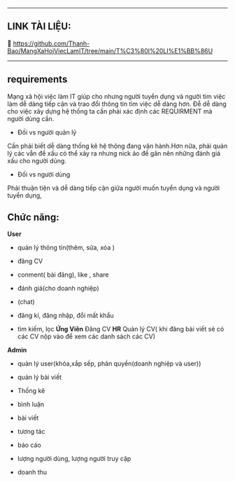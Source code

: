 ________________________________________

## LINK TÀI LIỆU: 

📄 https://github.com/Thanh-Bao/MangXaHoiViecLamIT/tree/main/T%C3%80I%20LI%E1%BB%86U
________________________________________


##  requirements

    

Mạng xã hội việc làm IT giúp cho nhưng người tuyển dụng và người tìm việc làm dễ dàng tiếp cận và trao đổi thông tin tìm việc dễ dàng hơn. Đễ dễ dàng cho việc xây dựng hệ thống ta cần phải xác định các REQUIRMENT mà người dùng cần.

-   Đối vs người quản lý
    

Cần phải biết dễ dàng thống kê hệ thộng đang vận hành.Hơn nữa, phải quản lý các vẫn đề xấu có thể xảy ra nhưng nick ảo để gân nên những đánh giá xấu cho người dủng.

-   Đối vs người dùng
    

Phải thuận tiện và dễ dàng tiếp cận giữa người muốn tuyển dụng và người tuyển dụng,

## **Chức năng:**

    

 **User**
    
-   quản lý thông tin(thêm, sửa, xóa )
-   đăng CV
    
-   conment( bài đăng), like , share
    
-   đánh giá(cho doanh nghiệp)
    
-   (chat)
    
-   đăng kí, đăng nhập, đổi mất khẩu
    
-   tìm kiếm, lọc
**Ứng Viên**
Đăng CV
**HR**
 Quản lý CV( khi đăng bài viết sẻ có các CV nộp vào để xem các danh sách các CV)
    

**Admin**
    

-   quản lý user(khóa,xắp sếp, phân quyền(doanh nghiệp và user))
    
-   quản lý bài viết
    
-   Thống kê
    

-   bình luận
    
-   bài viết
    
-   tương tác
    
-   báo cáo
    
-   lượng người dùng, lượng người truy cập
    
-   doanh thu
